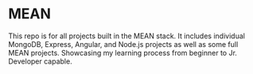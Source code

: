 # MEAN

This repo is for all projects built in the MEAN stack. It includes individual MongoDB, Express, Angular, and Node.js projects as well as some full MEAN projects. Showcasing my learning process from beginner to Jr. Developer capable.
